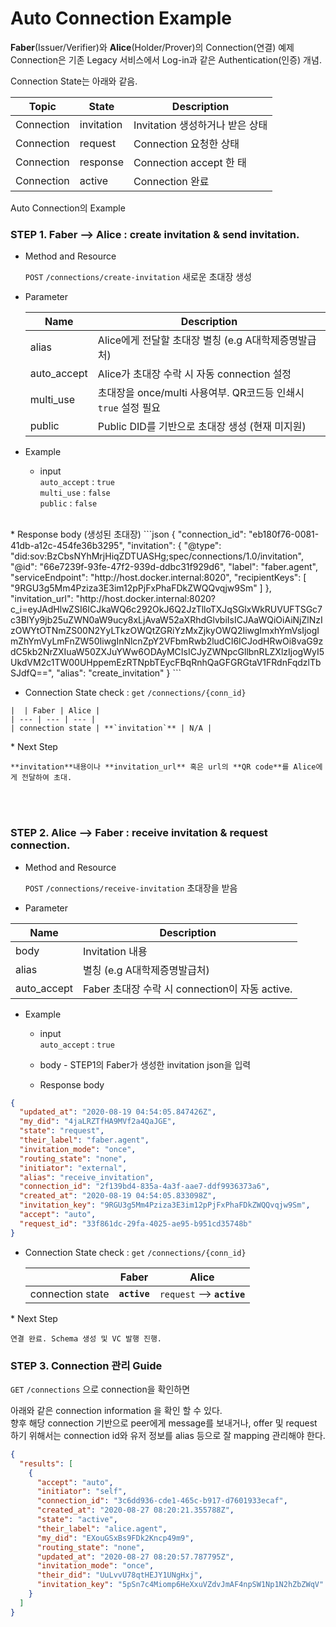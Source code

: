 Auto Connection Example
================

**Faber**(Issuer/Verifier)와 **Alice**(Holder/Prover)의 Connection(연결) 예제<br>
Connection은 기존 Legacy 서비스에서 Log-in과 같은 Authentication(인증) 개념.
<br>

Connection State는 아래와 같음.

Topic | State | Description
--- | --- | ---
Connection | invitation | Invitation 생성하거나 받은 상태
Connection | request | Connection 요청한 상태
Connection | response | Connection accept 한 태
Connection | active | Connection 완료 

Auto Connection의 Example

### STEP 1. Faber --> Alice : create invitation & send invitation.

* Method and Resource

    `POST` `/connections​/create-invitation` 새로운 초대장 생성
<p></p>

* Parameter

     Name | Description 
     --- | --- 
     alias | Alice에게 전달할 초대장 별칭 (e.g A대학제증명발급처)
     auto_accept | Alice가 초대장 수락 시 자동 connection 설정
     multi_use | 초대장을 once/multi 사용여부. QR코드등 인쇄시 `true` 설정 필요
     public | Public DID를 기반으로 초대장 생성 (현재 미지원)

<p></p>

* Example 

    * input <br>
    `auto_accept` : `true`<br>
    `multi_use` : `false`<br>
    `public` : `false`<br>
<br>
    * Response body (생성된 초대장)
```json
{
  "connection_id": "eb180f76-0081-41db-a12c-454fe36b3295",
  "invitation": {
    "@type": "did:sov:BzCbsNYhMrjHiqZDTUASHg;spec/connections/1.0/invitation",
    "@id": "66e7239f-93fe-47f2-939d-ddbc31f929d6",
    "label": "faber.agent",
    "serviceEndpoint": "http://host.docker.internal:8020",
    "recipientKeys": [
      "9RGU3g5Mm4Pziza3E3im12pPjFxPhaFDkZWQQvqjw9Sm"
    ]
  },
  "invitation_url": "http://host.docker.internal:8020?c_i=eyJAdHlwZSI6ICJkaWQ6c292OkJ6Q2JzTlloTXJqSGlxWkRUVUFTSGc7c3BlYy9jb25uZWN0aW9ucy8xLjAvaW52aXRhdGlvbiIsICJAaWQiOiAiNjZlNzIzOWYtOTNmZS00N2YyLTkzOWQtZGRiYzMxZjkyOWQ2IiwgImxhYmVsIjogImZhYmVyLmFnZW50IiwgInNlcnZpY2VFbmRwb2ludCI6ICJodHRwOi8vaG9zdC5kb2NrZXIuaW50ZXJuYWw6ODAyMCIsICJyZWNpcGllbnRLZXlzIjogWyI5UkdVM2c1TW00UHppemEzRTNpbTEycFBqRnhQaGFGRGtaV1FRdnFqdzlTbSJdfQ==",
  "alias": "create_invitation"
}
```
    
   * Connection State check : `get` `/connections​/{conn_id}`
   
    |  | Faber | Alice |
    | --- | --- | --- |
    | connection state | **`invitation`** | N/A |
  

<p></p>
* Next Step
    
    **invitation**내용이나 **invitation_url** 혹은 url의 **QR code**를 Alice에게 전달하여 초대.


<br>
<br>

### STEP 2. Alice --> Faber : receive invitation & request connection.

* Method and Resource

    `POST` `/connections/receive-invitation` 초대장을 받음

* Parameter

 Name | Description 
 --- | --- 
 body | Invitation 내용
 alias | 별칭 (e.g A대학제증명발급처) 
 auto_accept | Faber 초대장 수락 시 connection이 자동 active.
 

* Example

    * input <br>
    `auto_accept` : `true`<br>
    
    * body - STEP1의 Faber가 생성한 invitation json을 입력

    * Response body

```json
{
  "updated_at": "2020-08-19 04:54:05.847426Z",
  "my_did": "4jaLRZTfHA9MVf2a4QaJGE",
  "state": "request",
  "their_label": "faber.agent",
  "invitation_mode": "once",
  "routing_state": "none",
  "initiator": "external",
  "alias": "receive_invitation",
  "connection_id": "2f139bd4-835a-4a3f-aae7-ddf9936373a6",
  "created_at": "2020-08-19 04:54:05.833098Z",
  "invitation_key": "9RGU3g5Mm4Pziza3E3im12pPjFxPhaFDkZWQQvqjw9Sm",
  "accept": "auto",
  "request_id": "33f861dc-29fa-4025-ae95-b951cd35748b"
}
```


* Connection State check : `get` `/connections​/{conn_id}`

     |  | Faber | Alice |
     | --- | --- | --- |
     | connection state | **`active`** | `request` --> **`active`** |
  
<p></p>
* Next Step

    연결 완료. Schema 생성 및 VC 발행 진행.
    
    
### STEP 3. Connection 관리 Guide

`GET` `/connections` 으로 connection을 확인하면 

아래와 같은 connection information 을 확인 할 수 있다.<br>
향후 해당 connection 기반으로 peer에게 message를 보내거나, offer 및 request 하기 위해서는
connection id와 유저 정보를 alias 등으로 잘 mapping 관리해야 한다.
```json
{
  "results": [
    {
      "accept": "auto",
      "initiator": "self",
      "connection_id": "3c6dd936-cde1-465c-b917-d7601933ecaf",
      "created_at": "2020-08-27 08:20:21.355788Z",
      "state": "active",
      "their_label": "alice.agent",
      "my_did": "EXouGSxBs9FDk2Kncp49m9",
      "routing_state": "none",
      "updated_at": "2020-08-27 08:20:57.787795Z",
      "invitation_mode": "once",
      "their_did": "UuLvvU78qtHEJY1UNgHxj",
      "invitation_key": "5pSn7c4Miomp6HeXxuVZdvJmAF4npSW1Np1N2hZbZWqV"
    }
  ]
}
```


